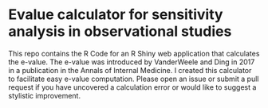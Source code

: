 # Evalue calculator for sensitivity analysis in observational studies

This repo contains the R Code for an R Shiny web application that calculates the e-value. The e-value was introduced by VanderWeele and Ding in 2017 in a publication in the Annals of Internal Medicine. I created this calculator to facilitate easy e-value computation. Please open an issue or submit a pull request if you have uncovered a calculation error or would like to suggest a stylistic improvement. 
